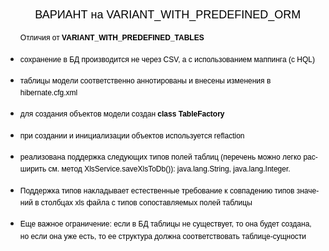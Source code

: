 
<HTML>

<BODY LANG="ru-RU" LINK="#000080" VLINK="#800000" DIR="LTR">
<H2 CLASS="western"><BR><BR>
</H2>
<H2 CLASS="western" STYLE="margin-left: 1.25cm; font-style: normal; font-weight: normal; orphans: 1">
<FONT COLOR="#000000"><FONT FACE="Arial"><FONT SIZE=4><SPAN STYLE="background: transparent"><SPAN LANG="ru-RU">ВАРИАНТ
на </SPAN><SPAN LANG="en-US">VARIANT_WITH_PREDEFINED_ORM</SPAN> </SPAN></FONT></FONT></FONT>
</H2>
<OL START=6>
	<P STYLE="margin-bottom: 0cm; background: transparent; line-height: 138%; orphans: 1">
	<FONT COLOR="#000000"><FONT FACE="Arial"><FONT SIZE=2 STYLE="font-size: 9pt"><SPAN LANG="ru-RU"><SPAN STYLE="font-style: normal"><SPAN STYLE="font-weight: normal"><SPAN STYLE="background: transparent">Отличия
	</SPAN></SPAN></SPAN></SPAN></FONT></FONT></FONT><FONT COLOR="#000000"><FONT FACE="Arial"><FONT SIZE=2 STYLE="font-size: 9pt"><SPAN LANG="en-US"><SPAN STYLE="font-style: normal"><SPAN STYLE="font-weight: normal"><SPAN STYLE="background: transparent">от
	 </SPAN></SPAN></SPAN></SPAN></FONT></FONT></FONT><FONT COLOR="#000000"><FONT FACE="Arial"><FONT SIZE=2 STYLE="font-size: 9pt"><SPAN LANG="ru-RU"><SPAN STYLE="font-style: normal"><B><SPAN STYLE="background: transparent">VARIANT_WITH_PREDEFINED_TABLES</SPAN></B></SPAN></SPAN></FONT></FONT></FONT></P>
	<P STYLE="margin-bottom: 0cm; background: transparent; line-height: 138%; orphans: 1">
	</P>
</OL>
<UL>
	<LI><P STYLE="margin-bottom: 0cm; background: transparent; font-style: normal; font-weight: normal; line-height: 138%; orphans: 1">
	<FONT COLOR="#000000"><FONT FACE="Arial"><FONT SIZE=2 STYLE="font-size: 9pt"><SPAN STYLE="background: transparent">сохранение
	в БД производится не через <SPAN LANG="en-US">CSV, </SPAN><SPAN LANG="ru-RU">а
	с использованием маппинга (с </SPAN><SPAN LANG="en-US">HQL</SPAN><SPAN LANG="ru-RU">)</SPAN><SPAN LANG="en-US">
	</SPAN></SPAN></FONT></FONT></FONT>
	</P>
	<LI><P STYLE="margin-bottom: 0cm; background: transparent; font-style: normal; font-weight: normal; line-height: 138%; orphans: 1">
	<FONT COLOR="#000000"><FONT FACE="Arial"><FONT SIZE=2 STYLE="font-size: 9pt"><SPAN STYLE="background: transparent">таблицы
	модели соответственно  аннотированы и внесены изменения в
	hibernate.cfg.xml</SPAN></FONT></FONT></FONT></P>
	<LI><P STYLE="margin-bottom: 0cm; background: transparent; font-style: normal; font-weight: normal; line-height: 138%; orphans: 1">
	<FONT COLOR="#000000"><FONT FACE="Arial"><FONT SIZE=2 STYLE="font-size: 9pt"><SPAN STYLE="background: transparent">для
	создания объектов модели создан <B>class TableFactory</B>	</SPAN></FONT></FONT></FONT></P>
	<LI><P STYLE="margin-bottom: 0cm; background: transparent; font-style: normal; font-weight: normal; line-height: 138%; orphans: 1">
	<FONT COLOR="#000000"><FONT FACE="Arial"><FONT SIZE=2 STYLE="font-size: 9pt"><SPAN STYLE="background: transparent">при
	создании и инициализации объектов используется <SPAN LANG="en-US">reflaction</SPAN></SPAN></FONT></FONT></FONT></P>
	<LI><P STYLE="margin-bottom: 0cm; background: transparent; font-style: normal; font-weight: normal; line-height: 138%; orphans: 1">
	<FONT COLOR="#000000"><FONT FACE="Arial"><FONT SIZE=2 STYLE="font-size: 9pt"><SPAN STYLE="background: transparent">реализована
	поддержка следующих типов полей таблиц (перечень можно легко
	расширить см. метод <SPAN LANG="en-US">XlsService.saveXlsToDb()</SPAN>):
	java.lang.String, java.lang.Integer. </SPAN></FONT></FONT></FONT>
	</P>
	<LI><P STYLE="margin-bottom: 0cm; background: transparent; font-style: normal; font-weight: normal; line-height: 138%; orphans: 1">
	<FONT COLOR="#000000"><FONT FACE="Arial"><FONT SIZE=2 STYLE="font-size: 9pt"><SPAN STYLE="background: transparent"><SPAN LANG="ru-RU">Поддержка
	типов накладывает естественные требование к совпадению типов
	значений в столбцах </SPAN><SPAN LANG="en-US">xls </SPAN><SPAN LANG="ru-RU">файла
	с типов сопоставляемых полей таблицы</SPAN></SPAN></FONT></FONT></FONT></P>
	<P STYLE="margin-bottom: 0cm; background: transparent; font-style: normal; font-weight: normal; line-height: 138%; orphans: 1">
	</P>
	<LI><P STYLE="margin-bottom: 0cm; background: transparent; font-style: normal; font-weight: normal; line-height: 138%; orphans: 1">
	<FONT COLOR="#000000"><FONT FACE="Arial"><FONT SIZE=2 STYLE="font-size: 9pt"><SPAN STYLE="background: transparent"><SPAN LANG="ru-RU">Еще важное ограничение: </SPAN><SPAN LANG="en-US"> </SPAN><SPAN LANG="ru-RU">если в БД таблицы не существует, то она будет создана, но если она уже есть, то ее структура должна соответствовать таблице-сущности</SPAN></SPAN></FONT></FONT></FONT></P>
	<P STYLE="margin-bottom: 0cm; background: transparent; font-style: normal; font-weight: normal; line-height: 138%; orphans: 1">
	</P>
</UL>
</BODY>
</HTML>
